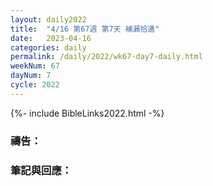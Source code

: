 ```yaml
---
layout: daily2022
title:  "4/16 第67週 第7天 補漏拾遺"
date:   2023-04-16
categories: daily
permalink: /daily/2022/wk67-day7-daily.html
weekNum: 67
dayNum: 7
cycle: 2022
---
```


{%- include BibleLinks2022.html -%}

### 禱告：

### 筆記與回應：
